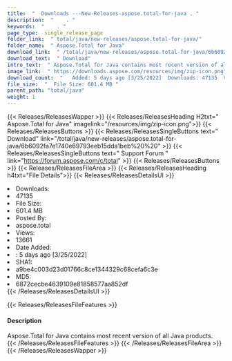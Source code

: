 ```yaml
---
title:  "  Downloads ---New-Releases-aspose.total-for-java . " 
description:  "    . " 
keywords:  "    . " 
page_type:  single_release_page
folder_link:  " total/java/new-releases/aspose.total-for-java/"
folder_name:  " Aspose.Total for Java"
download_link:  " /total/java/new-releases/aspose.total-for-java/6b6092fa7e1740e69793eeb15dda1beb"
download_text:  " Download"
intro_text:  " Aspose.Total for Java contains most recent version of all Java products."
image_link:  " https://downloads.aspose.com/resources/img/zip-icon.png"
download_count:  "   Added: 5 days ago [3/25/2022]  Downloads: 47135  Views: 13660"
file_size:  "  File Size: 601.4 MB "
parent_path: "total/java"
weight: 1 
---
```


{{< Releases/ReleasesWapper >}}
  {{< Releases/ReleasesHeading H2txt=" Aspose.Total for Java" imagelink="/resources/img/zip-icon.png">}}
  {{< Releases/ReleasesButtons >}}
    {{< Releases/ReleasesSingleButtons text=" Download" link="/total/java/new-releases/aspose.total-for-java/6b6092fa7e1740e69793eeb15dda1beb%20%20" >}}
    {{< Releases/ReleasesSingleButtons text=" Support Forum " link="https://forum.aspose.com/c/total" >}}
  {{< Releases/ReleasesButtons >}}
  {{< Releases/ReleasesFileArea >}}
    {{< Releases/ReleasesHeading h4txt="File Details">}}
    {{< Releases/ReleasesDetailsUl >}}
             <li>Downloads:</li><li>47135</li><li>File Size:</li><li>601.4 MB</li><li>Posted By:</li><li>aspose.total</li><li>Views:</li><li>13661</li><li>Date Added:</li><li>: 5 days ago [3/25/2022]</li><li>SHA1:</li><li> a9be4c003d23d01766c8ce1344329c68cefa6c3e</li><li>MD5:</li><li>6872cecbe4639109e81858577aa852df</li>
    {{< /Releases/ReleasesDetailsUl >}}

  {{< Releases/ReleasesFileFeatures >}}
      <h4>Description</h4><div class="HTMLDescription">Aspose.Total for Java contains most recent version of all Java products.</div>
  {{< /Releases/ReleasesFileFeatures >}}
 {{< /Releases/ReleasesFileArea >}}
{{< /Releases/ReleasesWapper >}}


